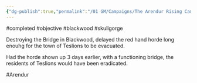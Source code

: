 ```yaml
---
{"dg-publish":true,"permalink":"/01 GM/Campaigns/The Arendur Rising Campaign/The Shadow Company/Bible/Player Vault/Missions/Completed objective - Destroy the bridge, slow the horde/","title":"Completed objective - Destroy the bridge, slow the horde","tags":["completed","objective","blackwood","skullgorge","Arendur"]}
---
```



#completed #objective #blackwood #skullgorge

Destroying the Bridge in Blackwood, delayed the red hand horde long enouhg for the town of Teslions to be evacuated.

Had the horde shown up 3 days earlier, with a functioning bridge, the residents of Teslions would have been eradicated.

#Arendur